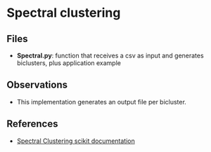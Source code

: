 # Spectral clustering

## Files

- **Spectral.py**: function that receives a csv as input and generates biclusters, plus application example

## Observations

- This implementation generates an output file per bicluster.

## References

- [Spectral Clustering scikit documentation](https://scikit-learn.org/stable/modules/generated/sklearn.cluster.SpectralClustering.html)

